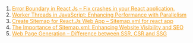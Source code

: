 1. <a target="_blank" style="color:#f39c12 !important;" href="https://techfacts007.in/error-boundary-in-react-js-fix-crashes-in-your-react-application/">Error Boundary in React Js &#8211; Fix crashes in your React application.</a>
1. <a target="_blank" style="color:#f39c12 !important;" href="https://techfacts007.in/worker-threads-in-javascript-enhancing-performance-with-parallelism/">Worker Threads in JavaScript: Enhancing Performance with Parallelism</a>
1. <a target="_blank" style="color:#f39c12 !important;" href="https://techfacts007.in/create-sitemap-for-react-js-web-app-sitemap-xml-for-react-app/">Create Sitemap for React.Js Web App &#8211; Sitemap.xml for react app</a>
1. <a target="_blank" style="color:#f39c12 !important;" href="https://techfacts007.in/the-importance-of-sitemap-xml-enhancing-website-visibility-and-seo/">The Importance of Sitemap.xml: Enhancing Website Visibility and SEO</a>
1. <a target="_blank" style="color:#f39c12 !important;" href="https://techfacts007.in/web-page-generation-difference-between-ssr-csr-and-ssg/">Web Page Generation &#8211; Difference between SSR, CSR and SSG</a>
